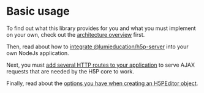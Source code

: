 # Basic usage

To find out what this library provides for you and what you must implement on
your own, check out the [architecture overview](architecture.md) first.

Then, read about how to [integrate @lumieducation/h5p-server](integrating.md)
into your own NodeJs application.

Next, you must [add several HTTP routes to your application](ajax-endpoints.md)
to serve AJAX requests that are needed by the H5P core to work.

Finally, read about the [options you have when creating an H5PEditor
object](h5p-editor-constructor.md).